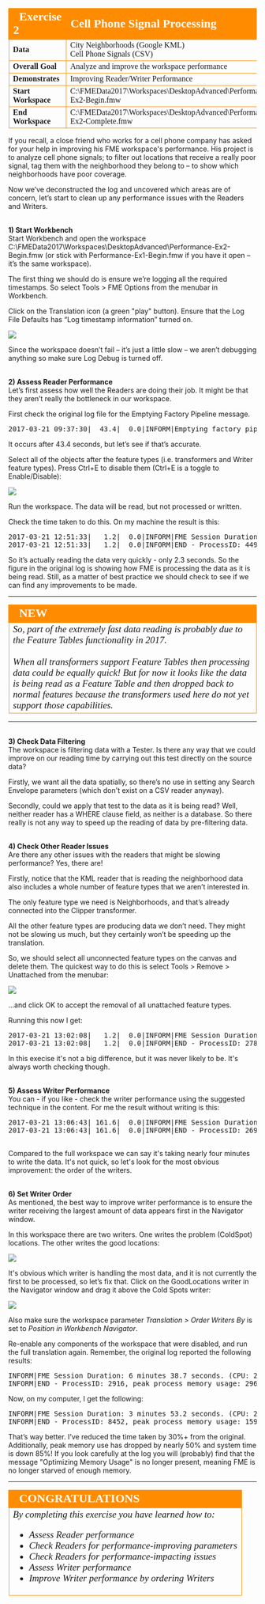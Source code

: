<!--Exercise Section-->


<table style="border-spacing: 0px;border-collapse: collapse;font-family:serif">
<tr>
<td style="vertical-align:middle;background-color:darkorange;border: 2px solid darkorange">
<i class="fa fa-cogs fa-lg fa-pull-left fa-fw" style="color:white;padding-right: 12px;vertical-align:text-top"></i>
<span style="color:white;font-size:x-large;font-weight: bold">Exercise 2</span>
</td>
<td style="border: 2px solid darkorange;background-color:darkorange;color:white">
<span style="color:white;font-size:x-large;font-weight: bold">Cell Phone Signal Processing</span>
</td>
</tr>

<tr>
<td style="border: 1px solid darkorange; font-weight: bold">Data</td>
<td style="border: 1px solid darkorange">City Neighborhoods (Google KML)<br>Cell Phone Signals (CSV)</td>
</tr>

<tr>
<td style="border: 1px solid darkorange; font-weight: bold">Overall Goal</td>
<td style="border: 1px solid darkorange">Analyze and improve the workspace performance</td>
</tr>

<tr>
<td style="border: 1px solid darkorange; font-weight: bold">Demonstrates</td>
<td style="border: 1px solid darkorange">Improving Reader/Writer Performance</td>
</tr>

<tr>
<td style="border: 1px solid darkorange; font-weight: bold">Start Workspace</td>
<td style="border: 1px solid darkorange">C:\FMEData2017\Workspaces\DesktopAdvanced\Performance-Ex2-Begin.fmw</td>
</tr>

<tr>
<td style="border: 1px solid darkorange; font-weight: bold">End Workspace</td>
<td style="border: 1px solid darkorange">C:\FMEData2017\Workspaces\DesktopAdvanced\Performance-Ex2-Complete.fmw</td>
</tr>

</table>

If you recall, a close friend who works for a cell phone company has asked for your help in improving his FME workspace's performance. His project is to analyze cell phone signals; to filter out locations that receive a really poor signal, tag them with the neighborhood they belong to – to show which neighborhoods have poor coverage.

Now we’ve deconstructed the log and uncovered which areas are of concern, let’s start to clean up any performance issues with the Readers and Writers.


<br>**1) Start Workbench**
<br>Start Workbench and open the workspace C:\FMEData2017\Workspaces\DesktopAdvanced\Performance-Ex2-Begin.fmw
(or stick with Performance-Ex1-Begin.fmw if you have it open – it’s the same workspace).

The first thing we should do is ensure we’re logging all the required timestamps. So select Tools &gt; FME Options from the menubar in Workbench.

Click on the Translation icon (a green "play" button). Ensure that the Log File Defaults has “Log timestamp information” turned on.

![](./Images/Img2.203.Ex2.LogOptionsDialog.png)

Since the workspace doesn’t fail – it’s just a little slow – we aren’t debugging anything so make sure Log Debug is turned off. 


<br>**2) Assess Reader Performance**
<br>Let’s first assess how well the Readers are doing their job. It might be that they aren’t really the bottleneck in our workspace.

First check the original log file for the Emptying Factory Pipeline message.

<pre>
2017-03-21 09:37:30|  43.4|  0.0|INFORM|Emptying factory pipeline
</pre>

It occurs after 43.4 seconds, but let’s see if that’s accurate.

Select all of the objects after the feature types (i.e. transformers and Writer feature types). Press Ctrl+E to disable them (Ctrl+E is a toggle to Enable/Disable):

![](./Images/Img2.204.Ex2.DisabledWorkspaceObjects.png)

Run the workspace. The data will be read, but not processed or written.

Check the time taken to do this. On my machine the result is this:

<pre>
2017-03-21 12:51:33|   1.2|  0.0|INFORM|FME Session Duration: 2.3 seconds. (CPU: 0.8s user, 0.3s system)
2017-03-21 12:51:33|   1.2|  0.0|INFORM|END - ProcessID: 4492, peak process memory usage: 84192 kB...
</pre>

So it’s actually reading the data very quickly - only 2.3 seconds. So the figure in the original log is showing how FME is processing the data as it is being read. Still, as a matter of best practice we should check to see if we can find any improvements to be made.

---

<!--New Section--> 

<table style="border-spacing: 0px">
<tr>
<td style="vertical-align:middle;background-color:darkorange;border: 2px solid darkorange">
<i class="fa fa-bolt fa-lg fa-pull-left fa-fw" style="color:white;padding-right: 12px;vertical-align:text-top"></i>
<span style="color:white;font-size:x-large;font-weight: bold;font-family:serif">NEW</span>
</td>
</tr>

<tr>
<td style="border: 1px solid darkorange">
<span style="font-family:serif; font-style:italic; font-size:larger">
So, part of the extremely fast data reading is probably due to the Feature Tables functionality in 2017.  
<br><br>When all transformers support Feature Tables then processing data could be equally quick! But for now it looks like the data is being read as a Feature Table and then dropped back to normal features because the transformers used here do not yet support those capabilities.
</span>
</td>
</tr>
</table>

---

<br>**3) Check Data Filtering**
<br>The workspace is filtering data with a Tester. Is there any way that we could improve on our reading time by carrying out this test directly on the source data?

Firstly, we want all the data spatially, so there’s no use in setting any Search Envelope parameters (which don't exist on a CSV reader anyway).

Secondly, could we apply that test to the data as it is being read? Well, neither reader has a WHERE clause field, as neither is a database. So there really is not any way to speed up the reading of data by pre-filtering data.


<br>**4) Check Other Reader Issues**
<br>Are there any other issues with the readers that might be slowing performance? Yes, there are!

Firstly, notice that the KML reader that is reading the neighborhood data also includes a whole number of feature types that we aren’t interested in.

The only feature type we need is Neighborhoods, and that’s already connected into the Clipper transformer.

All the other feature types are producing data we don’t need. They might not be slowing us much, but they certainly won’t be speeding up the translation.

So, we should select all unconnected feature types on the canvas and delete them. The quickest way to do this is select Tools &gt; Remove &gt; Unattached from the menubar:

![](./Images/Img2.205.Ex2.RemoveUnattached.png)

...and click OK to accept the removal of all unattached feature types.

Running this now I get:

<pre>
2017-03-21 13:02:08|   1.2|  0.0|INFORM|FME Session Duration: 1.3 seconds. (CPU: 0.9s user, 0.2s system)
2017-03-21 13:02:08|   1.2|  0.0|INFORM|END - ProcessID: 2788, peak process memory usage: 84084 kB...
</pre>

In this execise it's not a big difference, but it was never likely to be. It's always worth checking though.


<br>**5) Assess Writer Performance**
<br>You can - if you like - check the writer performance using the suggested technique in the content. For me the result without writing is this:

<pre>
2017-03-21 13:06:43| 161.6|  0.0|INFORM|FME Session Duration: 2 minutes 43.5 seconds. (CPU: 159.6s user, 1.9s system)
2017-03-21 13:06:43| 161.6|  0.0|INFORM|END - ProcessID: 2696, peak process memory usage: 1598560 kB...

</pre>

Compared to the full workspace we can say it's taking nearly four minutes to write the data. It's not quick, so let's look for the most obvious improvement: the order of the writers.


<br>**6) Set Writer Order**
<br>As mentioned, the best way to improve writer performance is to ensure the writer receiving the largest amount of data appears first in the Navigator window.

In this workspace there are two writers. One writes the problem (ColdSpot) locations. The other writes the good locations:

![](./Images/Img2.206.Ex2.WriterNumbers.png)

It's obvious which writer is handling the most data, and it is not currently the first to be processed, so let’s fix that. Click on the GoodLocations writer in the Navigator window and drag it above the Cold Spots writer:

![](./Images/Img2.207.Ex2.MoveWriter.png)

Also make sure the workspace parameter *Translation &gt; Order Writers By* is set to *Position in Workbench Navigator*.

Re-enable any components of the workspace that were disabled, and run the full translation again. Remember, the original log reported the following results:

<pre>
INFORM|FME Session Duration: 6 minutes 38.7 seconds. (CPU: 274.1s user, 93.1s system)
INFORM|END - ProcessID: 2916, peak process memory usage: 2966832 kB, current process memory usage: 88072 kB
</pre>

Now, on my computer, I get the following:

<pre>
INFORM|FME Session Duration: 3 minutes 53.2 seconds. (CPU: 219.2s user, 11.7s system)
INFORM|END - ProcessID: 8452, peak process memory usage: 1598548 kB, current process memory usage: 81596 kB
</pre>

That’s way better. I’ve reduced the time taken by 30%+ from the original. Additionally, peak memory use has dropped by nearly 50% and system time is down 85%! If you look carefully at the log you will (probably) find that the message "Optimizing Memory Usage" is no longer present, meaning FME is no longer starved of enough memory.

---

<!--Exercise Congratulations Section--> 

<table style="border-spacing: 0px">
<tr>
<td style="vertical-align:middle;background-color:darkorange;border: 2px solid darkorange">
<i class="fa fa-thumbs-o-up fa-lg fa-pull-left fa-fw" style="color:white;padding-right: 12px;vertical-align:text-top"></i>
<span style="color:white;font-size:x-large;font-weight: bold;font-family:serif">CONGRATULATIONS</span>
</td>
</tr>

<tr>
<td style="border: 1px solid darkorange">
<span style="font-family:serif; font-style:italic; font-size:larger">
By completing this exercise you have learned how to:
<ul><li>Assess Reader performance</li>
<li>Check Readers for performance-improving parameters</li>
<li>Check Readers for performance-impacting issues</li>
<li>Assess Writer performance</li>
<li>Improve Writer performance by ordering Writers</li></ul>
</span>
</td>
</tr>
</table>
